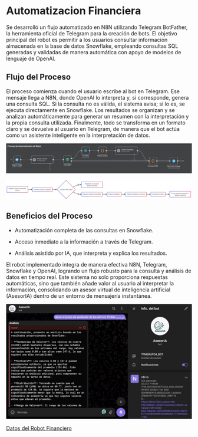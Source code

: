 #    Automatizacion Financiera

Se desarrolló un flujo automatizado en N8N utilizando Telegram BotFather, la herramienta oficial de Telegram para la creación de bots. El objetivo principal del robot es permitir a los usuarios consultar información almacenada en la base de datos Snowflake, empleando consultas SQL generadas y validadas de manera automática con apoyo de modelos de lenguaje de OpenAI.

## Flujo del Proceso

El proceso comienza cuando el usuario escribe al bot en Telegram. Ese mensaje llega a N8N, donde OpenAI lo interpreta y, si corresponde, genera una consulta SQL. Si la consulta no es válida, el sistema avisa; si lo es, se ejecuta directamente en Snowflake. Los resultados se organizan y se analizan automáticamente para generar un resumen con la interpretación y la propia consulta utilizada. Finalmente, todo se transforma en un formato claro y se devuelve al usuario en Telegram, de manera que el bot actúa como un asistente inteligente en la interpretación de datos.

![Flujo Robot n8n](../../Imagenes/FlujoRobot_n8n.jpeg)

![Flujo Robot](../../Imagenes/FlujoRobot.png)

## Beneficios del Proceso

- Automatización completa de las consultas en Snowflake.

- Acceso inmediato a la información a través de Telegram.

- Análisis asistido por IA, que interpreta y explica los resultados.

El robot implementado integra de manera efectiva N8N, Telegram, Snowflake y OpenAI, logrando un flujo robusto para la consulta y análisis de datos en tiempo real. Este sistema no solo proporciona respuestas automáticas, sino que también añade valor al usuario al interpretar la información, consolidando un asesor virtual de inteligencia artificial (AsesorIA) dentro de un entorno de mensajería instantánea.

![Robot](../../Imagenes/Robot.jpeg)

[Datos del Robot Financiero](https://t.me/TFMGRUPO4_BOT)